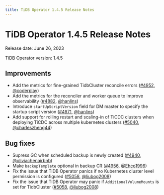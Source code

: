 ```yaml
---
title: TiDB Operator 1.4.5 Release Notes
---
```


# TiDB Operator 1.4.5 Release Notes

Release date: June 26, 2023

TiDB Operator version: 1.4.5

## Improvements

- Add the metrics for fine-grained TidbCluster reconcile errors ([#4952](https://github.com/pingcap/tidb-operator/pull/4952), [@coderplay](https://github.com/coderplay))
- Add the metrics for the reconciler and worker queue to improve observability ([#4882](https://github.com/pingcap/tidb-operator/pull/4882), [@hanlins](https://github.com/hanlins))
- Introduce `startUpScriptVersion` field for DM master to specify the startup script version ([#4971](https://github.com/pingcap/tidb-operator/pull/4971), [@hanlins](https://github.com/hanlins))
- Add support for rolling restart and scaling-in of TiCDC clusters when deploying TiCDC across multiple kubernetes clusters ([#5040](https://github.com/pingcap/tidb-operator/pull/5040), [@charleszheng44](https://github.com/charleszheng44))

## Bug fixes

- Supress GC when scheduled backup is newly created ([#4940](https://github.com/pingcap/tidb-operator/pull/4940), [@oliviachenairbnb](https://github.com/oliviachenairbnb))
- Make `backupTemplate` optional in backup CR ([#4956](https://github.com/pingcap/tidb-operator/pull/4956), [@Ehco1996](https://github.com/Ehco1996))
- Fix the issue that TiDB Operator panics if no Kubernetes cluster level permission is configured ([#5058](https://github.com/pingcap/tidb-operator/pull/5058), [@liubog2008](https://github.com/liubog2008))
- Fix the issue that TiDB Operator may panic if `AdditionalVolumeMounts` is set for TidbCluster ([#5058](https://github.com/pingcap/tidb-operator/pull/5058), [@liubog2008](https://github.com/liubog2008))
